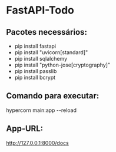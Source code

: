 # FastAPI-Todo

## Pacotes necessários:

- pip install fastapi
- pip install "uvicorn[standard]"
- pip install sqlalchemy
- pip install "python-jose[cryptography]"
- pip install passlib
- pip install bcrypt

## Comando para executar:
hypercorn main:app --reload

## App-URL:
http://127.0.0.1:8000/docs
